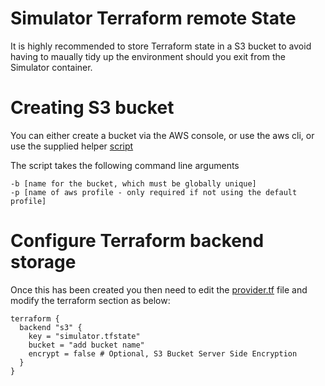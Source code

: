 # Simulator Terraform remote State

It is highly recommended to store Terraform state in a S3 bucket to avoid
having to maually tidy up the environment should you exit from the Simulator
container.

# Creating S3 bucket

You can either create a bucket via the AWS console, or use the aws cli, or use
the supplied helper [script](../scripts/create-terraform-s3-bucket)

The script takes the following command line arguments
```
-b [name for the bucket, which must be globally unique]
-p [name of aws profile - only required if not using the default profile]
```

# Configure Terraform backend storage

Once this has been created you then need to edit the
[provider.tf](../terraform/deployments/AWS/providers.tf) file and modify the
terraform section as below:

```
terraform {
  backend "s3" {
    key = "simulator.tfstate"
    bucket = "add bucket name"
    encrypt = false # Optional, S3 Bucket Server Side Encryption
  }
}
```

